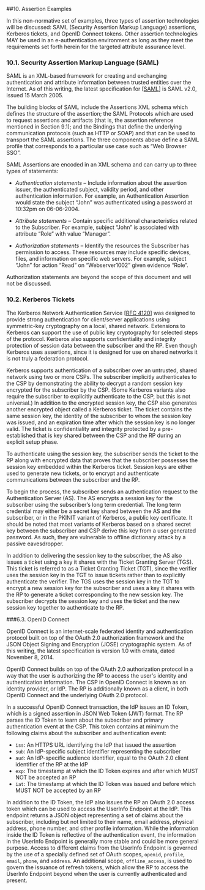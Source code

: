 ##10. Assertion Examples

In this non-normative set of examples, three types of assertion technologies will be discussed: SAML (Security Assertion Markup Language) assertions, Kerberos tickets, and OpenID Connect tokens. Other assertion technologies MAY be used in an e-authentication environment as long as they meet the requirements set forth herein for the targeted attribute assurance level.

### 10.1. Security Assertion Markup Language (SAML)

SAML is an XML-based framework for creating and exchanging authentication and attribute information between trusted entities over the Internet. As of this writing, the latest specification for \[[SAML](#SAML)\] is SAML v2.0, issued 15 March 2005.

The building blocks of SAML include the Assertions XML schema which defines the structure of the assertion; the SAML Protocols which are used to request assertions and artifacts (that is, the assertion reference mentioned in Section 9.1); and the Bindings that define the underlying communication protocols (such as HTTP or SOAP) and that can be used to transport the SAML assertions. The three components above define a SAML profile that corresponds to a particular use case such as “Web Browser SSO”.

SAML Assertions are encoded in an XML schema and can carry up to three types of statements:

-   *Authentication statements* – Include information about the
    assertion issuer, the authenticated subject, validity period, and
    other authentication information. For example, an Authentication
    Assertion would state the subject “John” was authenticated using a
    password at 10:32pm on 06-06-2004.

-   *Attribute statements* – Contain specific additional characteristics
    related to the Subscriber. For example, subject “John” is associated
    with attribute “Role” with value “Manager”.

-   *Authorization statements* – Identify the resources the Subscriber
    has permission to access. These resources may include specific
    devices, files, and information on specific web servers. For
    example, subject “John” for action “Read” on “Webserver1002” given
    evidence “Role”.

Authorization statements are beyond the scope of this document and will not be discussed.

### 10.2. Kerberos Tickets

The Kerberos Network Authentication Service \[[RFC 4120](#RFC4120)\] was designed to provide strong authentication for client/server applications using symmetric-key cryptography on a local, shared network. Extensions to Kerberos can support the use of public key cryptography for selected steps of the protocol. Kerberos also supports confidentiality and integrity protection of session data between the subscriber and the RP. Even though Kerberos uses assertions, since it is designed for use on shared networks it is not truly a federation protocol. 

Kerberos supports authentication of a subscriber over an untrusted, shared network using two or more CSPs. The subscriber implicitly authenticates to the CSP by demonstrating the ability to decrypt a random session key encrypted for the subscriber by the CSP. (Some Kerberos variants also require the subscriber to explicitly authenticate to the CSP, but this is not universal.) In addition to the encrypted session key, the CSP also generates another encrypted object called a Kerberos ticket. The ticket contains the same session key, the identity of the subscriber to whom the session key was issued, and an expiration time after which the session key is no longer valid. The ticket is confidentiality and integrity protected by a pre-established that is key shared between the CSP and the RP during an explicit setup phase.

To authenticate using the session key, the subscriber sends the ticket to the RP along with encrypted data that proves that the subscriber possesses the session key embedded within the Kerberos ticket. Session keys are either used to generate new tickets, or to encrypt and authenticate communications between the subscriber and the RP.

To begin the process, the subscriber sends an authentication request to
the Authentication Server (AS). The AS encrypts a session key for the
subscriber using the subscriber’s long term credential. The long term
credential may either be a secret key shared between the AS and the
subscriber, or in the PKINIT variant of Kerberos, a public key
certificate. It should be noted that most variants of Kerberos based on
a shared secret key between the subscriber and CSP derive this key
from a user generated password. As such, they are vulnerable to offline
dictionary attack by a passive eavesdropper. 

In addition to delivering the session key to the subscriber, the AS also
issues a ticket using a key it shares with the Ticket Granting Server
(TGS). This ticket is referred to as a Ticket Granting Ticket (TGT),
since the verifier uses the session key in the TGT to issue tickets
rather than to explicitly authenticate the verifier. The TGS uses the
session key in the TGT to encrypt a new session key for the subscriber
and uses a key it shares with the RP to generate a ticket corresponding
to the new session key. The subscriber decrypts the session key and uses
the ticket and the new session key together to authenticate to the RP.

###6.3. OpenID Connect

OpenID Connect is an internet-scale federated identity and authentication protocol built on top of the OAuth 2.0 authorization framework and the JSON Object Signing and Encryption (JOSE) cryptographic system. As of this writing, the latest specification is version 1.0 with errata, dated November 8, 2014. 

OpenID Connect builds on top of the OAuth 2.0 authorization protocol in a way that the user is authorizing the RP to access the user's identity and authentication information. The CSP in OpenID Connect is known as an identity provider, or IdP. The RP is additionally known as a client, in both OpenID Connect and the underlying OAuth 2.0 protocol.

In a successful OpenID Connect transaction, the IdP issues an ID Token, which is a signed assertion in JSON Web Token (JWT) format. The RP parses the ID Token to learn about the subscriber and primary authentication event at the CSP. This token contains at minimum the following claims about the subscriber and authentication event:

 - `iss`: An HTTPS URL identifying the IdP that issued the assertion
 - `sub`: An IdP-specific subject identifier representing the subscriber
 - `aud`: An IdP-specific audience identifier, equal to the OAuth 2.0 client identifier of the RP at the IdP
 - `exp`: The timestamp at which the ID Token expires and after which MUST NOT be accepted an RP
 - `iat`: The timestamp at which the ID Token was issued and before which MUST NOT be accepted by an RP
 
In addition to the ID Token, the IdP also issues the RP an OAuth 2.0 access token which can be used to access the UserInfo Endpoint at the IdP. This endpoint returns a JSON object representing a set of claims about the subscriber, including but not limited to their name, email address, physical address, phone number, and other profile information. While the information inside the ID Token is reflective of the authentication event, the information in the UserInfo Endpoint is generally more stable and could be more general purpose. Access to different claims from the UserInfo Endpoint is governed by the use of a specially defined set of OAuth scopes, `openid`, `profile`, `email`, `phone`, and `address`. An additional scope, `offline_access`, is used to govern the issuance of refresh tokens, which allow the RP to access the UserInfo Endpoint beyond when the user is currently authenticated and present. 